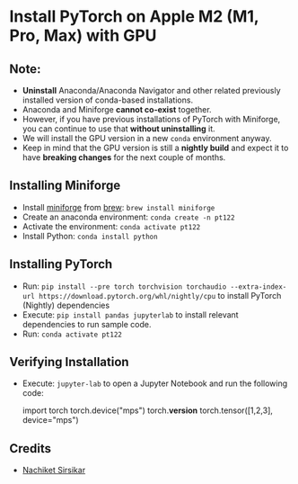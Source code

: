 # Install PyTorch on Apple M2 (M1, Pro, Max) with GPU

Note:
-----

*   **Uninstall** Anaconda/Anaconda Navigator and other related previously installed version of conda-based installations.
*   Anaconda and Miniforge **cannot co-exist** together.
*   However, if you have previous installations of PyTorch with Miniforge, you can continue to use that **without uninstalling** it.
*   We will install the GPU version in a new `conda` environment anyway.
*   Keep in mind that the GPU version is still a **nightly build** and expect it to have **breaking changes** for the next couple of months.

Installing Miniforge
--------------------

*   Install [miniforge](https://github.com/conda-forge/miniforge) from [brew](https://formulae.brew.sh/cask/miniforge): `brew install miniforge`
*   Create an anaconda environment: `conda create -n pt122`
*   Activate the environment: `conda activate pt122`
*   Install Python: `conda install python`

Installing PyTorch
------------------

*   Run: `pip install --pre torch torchvision torchaudio --extra-index-url https://download.pytorch.org/whl/nightly/cpu` to install PyTorch (Nightly) dependencies
*   Execute: `pip install pandas jupyterlab` to install relevant dependencies to run sample code.
*   Run: `conda activate pt122`

Verifying Installation
----------------------

*   Execute: `jupyter-lab` to open a Jupyter Notebook and run the following code:

    import torch
    torch.device("mps")
    torch.__version__
    torch.tensor([1,2,3], device="mps")

Credits
-------

*   [Nachiket Sirsikar](https://www.linkedin.com/in/nachiketsirsikar/)
